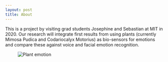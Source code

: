 ```yaml
---
layout: post
title: About
---
```


This is a project by visiting grad students Josephine and Sebastian at MIT in 2020. Our research will integrate first results from using plants (currently Mimosa Pudica and Codariocalyx Motorius) as bio-sensors for emotions and compare these against voice and facial emotion recognition.

<figure>
  <img alt="Plant emotion" src="https://i.imgur.com/eNHSP8Sm.jpg" />
</figure>
